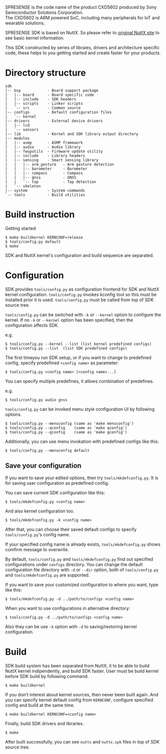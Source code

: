 SPRESENSE is the code name of the product CXD5602 produced by Sony Semiconductor
Solutions Corporation.  
The CXD5602 is ARM powered SoC, including many peripherals for IoT and
wearable solutions.
  
SPRESENSE SDK is based on NuttX. So please refer to [original NuttX site](http://www.nuttx.org/) to see basic
kernel information.

This SDK constructed by series of libraies, drivers and architecture specific
code, these helps to you getting started and create faster for your products.


# Directory structure

```
sdk
|-- bsp            - Board support package
|   |-- board      - Board specific code
|   |-- include    - SDK headers
|   |-- scripts    - Linker scripts
|   `-- src        - Common source
|-- configs        - Default configuration files
|   `-- kernel
|-- drivers        - External device drivers
|   |-- lcd
|   `-- sensors
|-- lib            - Kernel and SDK library output directory
|-- modules
|   |-- asmp       - ASMP framework
|   |-- audio      - Audio library
|   |-- fwuputils  - Firmware update utility
|   |-- include    - Library headers
|   |-- sensing    - Smart sensing library
|   |   |-- arm_gesture   - Arm gesture detection
|   |   |-- barometer     - Barometer
|   |   |-- compass       - Compass
|   |   |-- gnss          - GNSS
|   |   `-- tap           - Tap detection
|   `-- skeleton
|-- system         - System commands
`-- tools          - Build utilities
```

# Build instruction

Getting started

```
$ make buildkernel KERNCONF=release
$ tools/config.py default
$ make
```

SDK and NuttX kernel's configuration and build sequence are separated.

# Configuration

SDK provides `tools/config.py` as configuration frontend for SDK and NuttX
kernel configuration. `tools/config.py` invokes kconfig tool so this must
be installed prior it is used.
`tools/config.py` must be called from top of SDK source tree.

`tools/config.py` can be switched with `-k` or `--kernel` option to configure
the kernel.
If no `-k` or `--kernel` option has been specified, then the configuration
affects SDK.

e.g.
```
$ tools/config.py --kernel --list (list kernel predefined configs)
$ tools/config.py --list  (list SDK predefined configs)
```

The first timeyou run SDK setup, or if you want to change to predefined config,
specify predefined `<config name>` as parameter:

```
$ tools/config.py <config name> [<config name>...]
```

You can specify multiple predefines, it allows combination of predefines.

e.g.
```
$ tools/config.py audio gnss
```

`tools/config.py` can be invoked menu style configuration UI by following
options.

```
$ tools/config.py --menuconfig (same as 'make menuconfig')
$ tools/config.py --qconfig    (same as 'make qconfig')
$ tools/config.py --gconfig    (same as 'make gconfig')
```

Additionally, you can use menu invokation with predefined configs like this:

```
$ tools/config.py --menuconfig default
```

## Save your configuration

If you want to save your edited options, then try `tools/mkdefconfig.py`.
It is for saving user configuration as predefined config.

You can save current SDK configuration like this:

```
$ tools/mkdefconfig.py <config name>
```

And also kernel configuration too.

```
$ tools/mkdefconfig.py -k <config name>
```

After that, you can choose their saved default configs to specify `tools/config.py`'s
config name.

If your specified config name is already exists, `tools/mkdefconfig.py` shows
comfirm message to overwrite.

By default, `tools/config.py` and `tools/mkdefconfig.py` find out specified
configurations under `configs` directory.
You can change the default configuration file directory with `-d` or `--dir` option,
both of `tools/config.py` and `tools/mkdefconfig.py` are supported.

If you want to save your customized configuration to where you want, type like this:

```
$ tools/mkdefconfig.py -d ../path/to/configs <config name>
```

When you want to use configurations in alternative directory:

```
$ tools/config.py -d ../path/to/configs <config name>
```

Also they can be use `-k` option with `-d` to saving/restoring kernel
configuration.


# Build

SDK build system has been separated from NuttX, it to be able to build NuttX
kernel indipendently, and build SDK faster.
User must be build kernel before SDK build by following command.

```
$ make buildkernel
```

If you don't interest about kernel sources, then never been built again.
And you can specify kernel default config from `KERNCONF`, configure specified
config and build at the same time.

```
$ make buildkernel KERNCONF=<config name>
```

Finally, build SDK drivers and libraries.

```
$ make
```

After built successfully, you can see `nuttx` and `nuttx.spk` files in top of
SDK source tree.
